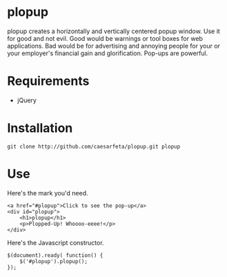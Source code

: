 # plopup

plopup creates a horizontally and vertically centered popup window.
Use it for good and not evil.
Good would be warnings or tool boxes for web applications.
Bad would be for advertising and annoying people for your or your employer's financial gain and glorification.
Pop-ups are powerful.

# Requirements
* jQuery

# Installation
	git clone http://github.com/caesarfeta/plopup.git plopup

# Use

Here's the mark you'd need.

	<a href="#plopup">Click to see the pop-up</a>
	<div id="plopup">
		<h1>plopup</h1>
		<p>Plopped-Up! Whoooo-eeee!</p>
	</div>

Here's the Javascript constructor.

	$(document).ready( function() {
		$('#plopup').plopup();
	});
